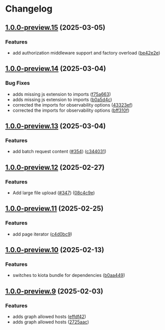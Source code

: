 # Changelog

## [1.0.0-preview.15](https://github.com/microsoftgraph/msgraph-sdk-typescript-core/compare/v1.0.0-preview.14...v1.0.0-preview.15) (2025-03-05)


### Features

* add authorization middleware support and factory overload ([be42e2e](https://github.com/microsoftgraph/msgraph-sdk-typescript-core/commit/be42e2ef26335d730035b227a0d4ae7605e7d601))

## [1.0.0-preview.14](https://github.com/microsoftgraph/msgraph-sdk-typescript-core/compare/v1.0.0-preview.13...v1.0.0-preview.14) (2025-03-04)


### Bug Fixes

* adds missing js extension to imports ([f75a663](https://github.com/microsoftgraph/msgraph-sdk-typescript-core/commit/f75a6638a065939f29305a5b315ef1c1838e00cf))
* adds missing js extension to imports ([b0a5d4c](https://github.com/microsoftgraph/msgraph-sdk-typescript-core/commit/b0a5d4c4722eb7001cc338f22db75e1d034e8fe3))
* corrected the imports for observability options ([43323ef](https://github.com/microsoftgraph/msgraph-sdk-typescript-core/commit/43323efcb63028e51255167d4b12919581e53d87))
* corrected the imports for observability options ([bff310f](https://github.com/microsoftgraph/msgraph-sdk-typescript-core/commit/bff310ff2db464af4dfe213c47501c5f192878d8))

## [1.0.0-preview.13](https://github.com/microsoftgraph/msgraph-sdk-typescript-core/compare/v1.0.0-preview.12...v1.0.0-preview.13) (2025-03-04)


### Features

* add batch request content ([#354](https://github.com/microsoftgraph/msgraph-sdk-typescript-core/issues/354)) ([c344031](https://github.com/microsoftgraph/msgraph-sdk-typescript-core/commit/c344031d35c79b8026f54c6c731409e6097ce2db))

## [1.0.0-preview.12](https://github.com/microsoftgraph/msgraph-sdk-typescript-core/compare/v1.0.0-preview.11...v1.0.0-preview.12) (2025-02-27)


### Features

* Add large file upload ([#347](https://github.com/microsoftgraph/msgraph-sdk-typescript-core/issues/347)) ([08c4c9e](https://github.com/microsoftgraph/msgraph-sdk-typescript-core/commit/08c4c9e34edaaf497d8cc2983fa60d89dd5fd86a))

## [1.0.0-preview.11](https://github.com/microsoftgraph/msgraph-sdk-typescript-core/compare/v1.0.0-preview.10...v1.0.0-preview.11) (2025-02-25)


### Features

* add page iterator ([c4d0bc9](https://github.com/microsoftgraph/msgraph-sdk-typescript-core/commit/c4d0bc9ddf9a02aa8ad8c75ef0e2b92380ca0e7e))

## [1.0.0-preview.10](https://github.com/microsoftgraph/msgraph-sdk-typescript-core/compare/v1.0.0-preview.9...v1.0.0-preview.10) (2025-02-13)


### Features

* switches to kiota bundle for dependencies ([b0aa449](https://github.com/microsoftgraph/msgraph-sdk-typescript-core/commit/b0aa4499ba8de809580faaf0e535e468b5503d57))

## [1.0.0-preview.9](https://github.com/microsoftgraph/msgraph-sdk-typescript-core/compare/v1.0.0-preview.8...v1.0.0-preview.9) (2025-02-03)


### Features

* adds graph allowed hosts ([effdf42](https://github.com/microsoftgraph/msgraph-sdk-typescript-core/commit/effdf424ebf378a881a5d6ccfff76416fb4e390b))
* adds graph allowed hosts ([2725aac](https://github.com/microsoftgraph/msgraph-sdk-typescript-core/commit/2725aace6a5d4ff713e2a8bf213e7e22f985dcde))
